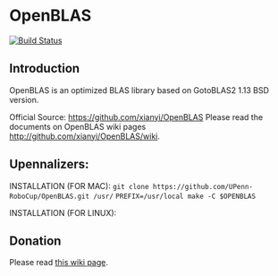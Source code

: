 # OpenBLAS

[![Build Status](https://travis-ci.org/xianyi/OpenBLAS.png?branch=develop)](https://travis-ci.org/xianyi/OpenBLAS)

## Introduction
OpenBLAS is an optimized BLAS library based on GotoBLAS2 1.13 BSD version.

Official Source: https://github.com/xianyi/OpenBLAS
Please read the documents on OpenBLAS wiki pages <http://github.com/xianyi/OpenBLAS/wiki>.

## Upennalizers:
INSTALLATION (FOR MAC):
 `git clone https://github.com/UPenn-RoboCup/OpenBLAS.git /usr/`
 `PREFIX=/usr/local make -C $OPENBLAS`
 
INSTALLATION (FOR LINUX):

## Donation
Please read [this wiki page](https://github.com/xianyi/OpenBLAS/wiki/Donation).
